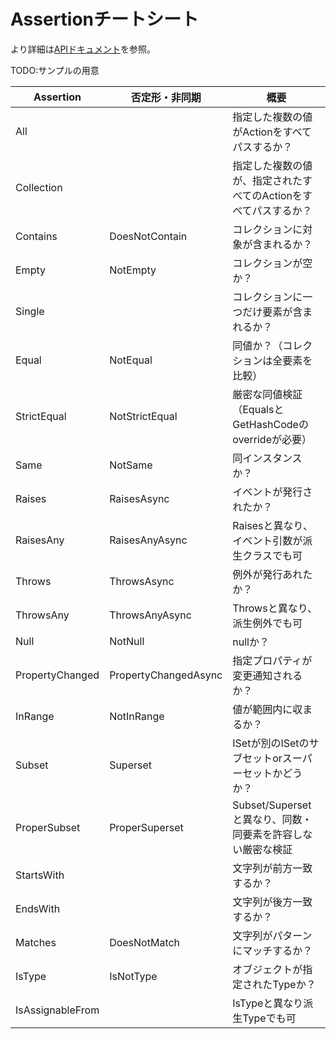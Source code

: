 # Assertionチートシート

より詳細は[APIドキュメント](https://nuitsjp.github.io/xUnit-and-Moq-Hands-on/class_xunit_1_1_assert.html)を参照。

TODO:サンプルの用意

|Assertion|否定形・非同期|概要|
|--|--|--|
|All||指定した複数の値がActionをすべてパスするか？|
|Collection||指定した複数の値が、指定されたすべてのActionをすべてパスするか？|
|Contains|DoesNotContain|コレクションに対象が含まれるか？|
|Empty|NotEmpty|コレクションが空か？|
|Single||コレクションに一つだけ要素が含まれるか？|
|Equal|NotEqual|同値か？（コレクションは全要素を比較）|
|StrictEqual|NotStrictEqual|厳密な同値検証（EqualsとGetHashCodeのoverrideが必要）|
|Same|NotSame|同インスタンスか？|
|Raises|RaisesAsync|イベントが発行されたか？|
|RaisesAny|RaisesAnyAsync|Raisesと異なり、イベント引数が派生クラスでも可|
|Throws|ThrowsAsync|例外が発行あれたか？|
|ThrowsAny|ThrowsAnyAsync|Throwsと異なり、派生例外でも可|
|Null|NotNull|nullか？|
|PropertyChanged|PropertyChangedAsync|指定プロパティが変更通知されるか？|
|InRange|NotInRange|値が範囲内に収まるか？|
|Subset|Superset|ISetが別のISetのサブセットorスーパーセットかどうか？|
|ProperSubset|ProperSuperset|Subset/Supersetと異なり、同数・同要素を許容しない厳密な検証|
|StartsWith||文字列が前方一致するか？|
|EndsWith||文字列が後方一致するか？|
|Matches|DoesNotMatch|文字列がパターンにマッチするか？|
|IsType|IsNotType|オブジェクトが指定されたTypeか？|
|IsAssignableFrom||IsTypeと異なり派生Typeでも可|
